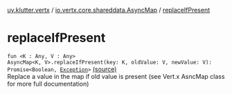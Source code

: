 [uy.klutter.vertx](../index.md) / [io.vertx.core.shareddata.AsyncMap](index.md) / [replaceIfPresent](.)


# replaceIfPresent
<code>fun <K : Any, V : Any> AsyncMap<K, V>.replaceIfPresent(key: K, oldValue: V, newValue: V): Promise<Boolean, [Exception](http://docs.oracle.com/javase/6/docs/api/java/lang/Exception.html)></code> [(source)](https://github.com/kohesive/klutter/blob/master/vertx3-jdk8/src/main/kotlin/uy/klutter/vertx/VertxSharedData.kt#L222)<br/>
Replace a value in the map if old value is present (see Vert.x AsncMap class for more full documentation)


